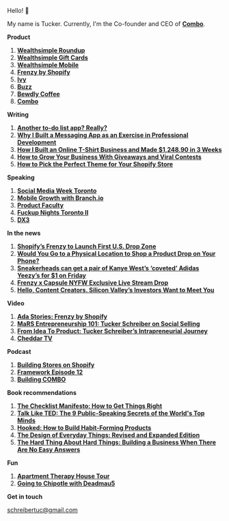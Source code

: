 Hello! 👋

My name is Tucker. Currently, I'm the Co-founder and CEO of **[Combo](https://joincombo.com/)**.

**Product**

1. **[Wealthsimple Roundup](https://www.wealthsimple.com/en-ca/magazine/news-roundup)**
2. **[Wealthsimple Gift Cards](https://www.wealthsimple.com/en-ca/magazine/data-gift-cards)**
3. **[Wealthsimple Mobile](https://www.wealthsimple.com/en-ca/magazine/news-mobile-update)**
4. **[Frenzy by Shopify](https://getfrenzy.co/)**
5. **[Ivy](https://getivy.co/)**
6. **[Buzz](https://www.linkedin.com/pulse/why-i-built-messaging-app-exercise-professional-tucker-schreiber/)**
7. **[Bewdly Coffee](https://uncrate.com/maple-bacon-smoked-coffee/)**
8. **[Combo](https://www.joincombo.com/)**

**Writing**

1. **[Another to-do list app? Really?](https://blog.usejournal.com/another-to-do-list-app-really-15414c0ccadf)**
2. **[Why I Built a Messaging App as an Exercise in Professional Development](https://medium.com/@schreibertuc/why-i-built-a-messaging-app-as-an-exercise-in-professional-development-d173493b78df)**
3. **[How I Built an Online T-Shirt Business and Made $1,248.90 in 3 Weeks](https://www.shopify.ca/blog/50559813-how-i-built-an-online-t-shirt-business-and-made-1-248-90-in-3-weeks)**
4. **[How to Grow Your Business With Giveaways and Viral Contests](https://www.shopify.ca/blog/72726597-how-to-grow-your-business-with-giveaways-and-viral-contests)**
5. **[How to Pick the Perfect Theme for Your Shopify Store](https://www.shopify.ca/blog/64700741-how-to-pick-the-perfect-theme-for-your-shopify-store)**

**Speaking**

1. **[Social Media Week Toronto](https://www.socialmediaweektoronto.com/past-speakers/)**
2. **[Mobile Growth with Branch.io](https://events.mobilegrowth.org/events/details/branch-toronto-presents-mobile-growth-toronto-with-clover-flipd-rbc-ventures-and-wealthsimple-at-shopify/)**
3. **[Product Faculty](https://twitter.com/ProductFaculty/status/1028420068932239361)**
4. **[Fuckup Nights Toronto II](https://www.blogto.com/events/fuckup-nights-toronto-vol-ii/)**
5. **[DX3](https://betakit.com/five-things-we-learned-from-this-years-dx32016/)**

**In the news**

1. **[Shopify’s Frenzy to Launch First U.S. Drop Zone](https://wwd.com/fashion-news/fashion-scoops/shopifys-flash-sale-app-frenzy-to-launch-first-u-s-dropzone-with-antisocial-social-club-10907242/)**
2. **[Would You Go to a Physical Location to Shop a Product Drop on Your Phone?](https://fashionista.com/2017/06/shopify-frenzy-app-antisocial-social-club)**
3. **[Sneakerheads can get a pair of Kanye West’s ‘coveted’ Adidas Yeezy’s for $1 on Friday](https://www.cp24.com/news/sneakerheads-can-get-a-pair-of-kanye-west-s-coveted-adidas-yeezy-s-for-1-on-friday-1.3338311)**
4. **[Frenzy x Capsule NYFW Exclusive Live Stream Drop](https://hypebeast.com/2017/7/frenzy-capsule-liberty-fairs-exclusive-nyfw-live-stream-drops)**
5. **[Hello, Content Creators. Silicon Valley’s Investors Want to Meet You](https://www.nytimes.com/2021/07/12/technology/content-creators-venture-capital.html)**

**Video**

1. **[Ada Stories: Frenzy by Shopify](https://www.youtube.com/watch?v=qfSBnB9uVPA)**
2. **[MaRS Entrepreneurship 101: Tucker Schreiber on Social Selling](https://www.youtube.com/watch?v=xYmBs-G8QWM)**
3. **[From Idea To Product: Tucker Schreiber’s Intrapreneurial Journey](https://www.youtube.com/watch?v=a0uZIgau19k)**
4. **[Cheddar TV](https://vimeo.com/220647008)**

**Podcast**

1. **[Building Stores on Shopify](https://www.envision.io/blogs/ecommerce-pulse/89149633-ep-049-tucker-schreiber-on-what-its-like-to-work-at-shopify-while-starting-ecommerce-shops-on-the-side)**
2. **[Framework Episode 12](https://podcasts.apple.com/ca/podcast/episode-12-tucker-schreiber/id1373741352?i=1000445943434)**
3. **[Building COMBO](https://open.spotify.com/episode/2dk2hdmh1Pw7IUjISYPDtO?si=Z7T9uY2QRBKkd2_Qd1rRHA)**

**Book recommendations**

1. **[The Checklist Manifesto: How to Get Things Right](https://www.amazon.ca/gp/product/0312430000/ref=as_li_tl?ie=UTF8&camp=15121&creative=330641&creativeASIN=0312430000&linkCode=as2&tag=tuckerschre0c-20&linkId=6e2eae2e5aca5de485c8d742ad5ffb4c)**
2. **[Talk Like TED: The 9 Public-Speaking Secrets of the World's Top Minds](https://www.amazon.ca/gp/product/1250041120/ref=as_li_tl?ie=UTF8&camp=15121&creative=330641&creativeASIN=1250041120&linkCode=as2&tag=tuckerschre0c-20&linkId=7e5bb2d5b6da22b5f304fc4d2d29dceb)**
3. **[Hooked: How to Build Habit-Forming Products](https://www.amazon.ca/gp/product/0670069329/ref=as_li_tl?ie=UTF8&camp=15121&creative=330641&creativeASIN=0670069329&linkCode=as2&tag=tuckerschre0c-20&linkId=88ae405c51893c02e01122fc4cb0c882)**
4. **[The Design of Everyday Things: Revised and Expanded Edition](https://www.amazon.ca/gp/product/0465050654/ref=as_li_tl?ie=UTF8&camp=15121&creative=330641&creativeASIN=0465050654&linkCode=as2&tag=tuckerschre0c-20&linkId=c78b40fe6fce7253e6dbd65c32d900e7)**
5. **[The Hard Thing About Hard Things: Building a Business When There Are No Easy Answers](https://www.amazon.ca/gp/product/0062273205/ref=as_li_tl?ie=UTF8&camp=15121&creative=330641&creativeASIN=0062273205&linkCode=as2&tag=tuckerschre0c-20&linkId=e2f76bf4322462e320c50a619624b690)**

**Fun**

1. **[Apartment Therapy House Tour](https://www.apartmenttherapy.com/house-tour-a-minimal-modern-bright-toronto-loft-241273)**
2. **[Going to Chipotle with Deadmau5](https://www.cbc.ca/news/canada/toronto/deadmau5-finds-2-fares-in-stint-as-uber-driver-1.2763356)**

**Get in touch**

schreibertuc@gmail.com
